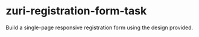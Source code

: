 # zuri-registration-form-task
Build a single-page responsive registration form using the design provided.
